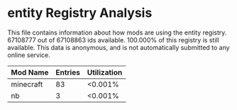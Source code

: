 # entity Registry Analysis

This file contains information about how mods are using the entity registry.
67108777 out of 67108863 ids available. 100.000% of this registry is still
available. This data is anonymous, and is not automatically submitted to any
online service.


| Mod Name  | Entries | Utilization |
|-----------|---------|-------------|
| minecraft | 83      | <0.001%     |
| nb        | 3       | <0.001%     |
